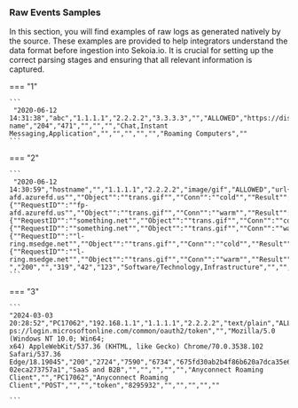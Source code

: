 
### Raw Events Samples

In this section, you will find examples of raw logs as generated natively by the source. These examples are provided to help integrators understand the data format before ingestion into Sekoia.io. It is crucial for setting up the correct parsing stages and ensuring that all relevant information is captured.


=== "1"

    ```
	 "2020-06-12 14:31:38","abc","1.1.1.1","2.2.2.2","3.3.3.3","","ALLOWED","https://discordapp.com/api/v6/science","url","domain name","204","471","","","","Chat,Instant Messaging,Application","","","","","","Roaming Computers",""
    ```



=== "2"

    ```
	 "2020-06-12 14:30:59","hostname","","1.1.1.1","2.2.2.2","image/gif","ALLOWED","url{""RequestID"":""fp-afd.azurefd.us"",""Object"":""trans.gif"",""Conn"":""cold"",""Result"":653,""T"":3},{""RequestID"":""fp-afd.azurefd.us"",""Object"":""trans.gif"",""Conn"":""warm"",""Result"":307,""T"":3},{""RequestID"":""something.net"",""Object"":""trans.gif"",""Conn"":""cold"",""Result"":140,""T"":3},{""RequestID"":""something.net"",""Object"":""trans.gif"",""Conn"":""warm"",""Result"":31,""T"":3},{""RequestID"":""l-ring.msedge.net"",""Object"":""trans.gif"",""Conn"":""cold"",""Result"":76,""T"":3},{""RequestID"":""l-ring.msedge.net"",""Object"":""trans.gif"",""Conn"":""warm"",""Result"":19,""T"":3}]",""," ","200","","319","42","123","Software/Technology,Infrastructure","","","","",""
    ```



=== "3"

    ```
	"2024-03-03 
    20:28:52","PC17062","192.168.1.1","1.1.1.1","2.2.2.2","text/plain","ALLOWED","htt
    ps://login.microsoftonline.com/common/oauth2/token","","Mozilla/5.0 (Windows NT 10.0; Win64; 
    x64) AppleWebKit/537.36 (KHTML, like Gecko) Chrome/70.0.3538.102 Safari/537.36 
    Edge/18.19045","200","2724","7590","6734","675fd30ab2b4f86b620a7dca35e68d2464240b0b15e6d27b09e
    02eca273757a1","SaaS and B2B","","","","","","Anyconnect Roaming 
    Client","","PC17062","Anyconnect Roaming Client","POST","","","token","8295932","","","","",""

    ```



